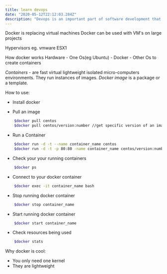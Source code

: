 ```yaml
---
title: learn devops
date: "2020-05-12T22:12:03.284Z"
description: "Devops is an important part of software development that links software development and production"
---
```


Docker is replacing virtual machines
Docker can be used with VM's on large projects

Hypervisors eg. vmware ESX1

How docker works
Hardware - One Os(eg Ubuntu) - Docker - Other Os to create containers

*Containers* - are fast virtual lightweight isolated micro-computers environments. They run instances of images.
*Docker image* is a package or a template.

How to use:

+ Install docker
  
+ Pull an image
  
```bash
    $docker pull centos
    $docker pull centos/version:number //get specific version of an image
```

+ Run a Container
  
```bash
    $docker run -d -t --name container_name centos
    $docker run -d -t -p 80:80 -name container_name centos/version:number //run docker image on your website
```

+ Check your your running containers

```bash
    $docker ps
```

+ Connect to your docker container

```bash
    $docker exec -it container_name bash
```

+ Stop running docker container

```bash
    $docker stop container_name
```

+ Start running docker container

```bash
    $docker start container_name
```

+ Check resources being used

```bash
    $docker stats
```

Why docker is cool:

+ You only need one kernel
+ They are lightweight